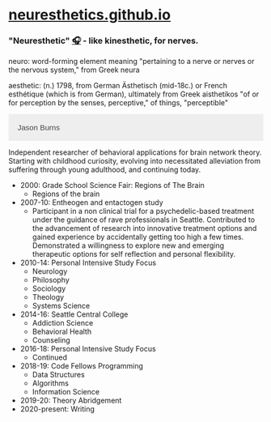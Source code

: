 # [neuresthetics.github.io](https://github.com/neuresthetics)

### "Neuresthetic" [🎧](https://translate.google.com/?sl=auto&tl=en&text=neuresthetic&op=translate) - like kinesthetic, for nerves.

neuro: word-forming element meaning "pertaining to a nerve or nerves or the nervous system," from Greek neura

aesthetic: (n.) 1798, from German Ästhetisch (mid-18c.) or French esthétique (which is from German), ultimately from Greek aisthetikos "of or for perception by the senses, perceptive," of things, "perceptible"


<html>
<head>
<meta name="viewport" content="width=device-width, initial-scale=1">
<style>
.accordion {
  background-color: #eee;
  color: #444;
  cursor: pointer;
  padding: 18px;
  width: 100%;
  border: none;
  text-align: left;
  outline: none;
  font-size: 15px;
  transition: 0.4s;
}

.active, .accordion:hover {
  background-color: #ccc; 
}

.panel {
  padding: 0 18px;
  display: none;
  background-color: white;
  overflow: hidden;
}
</style>
</head>
<body>

<button class="accordion">Jason Burns</button>
<div class="panel">
  <p>

Independent researcher of behavioral applications for brain network theory. Starting with childhood curiosity, evolving into necessitated alleviation from suffering through young adulthood, and continuing today.

  <ul>

  <li>2000: Grade School Science Fair: Regions of The Brain
    <ul>
      <li>Regions of the brain</li>
    </ul>
  </li>

  <li>2007-10: Entheogen and entactogen study
    <ul>
      <li>Participant in a non clinical trial for a psychedelic-based treatment under the guidance of rave professionals in Seattle. Contributed to the advancement of research into innovative treatment options and gained experience by accidentally getting too high a few times. Demonstrated a willingness to explore new and emerging therapeutic options for self reflection and personal flexibility.</li>
    </ul>
  </li>

  <li>2010-14: Personal Intensive Study Focus
    <ul>
      <li>Neurology</li>
      <li>Philosophy</li>
      <li>Sociology</li>
      <li>Theology</li>
      <li>Systems Science</li>
    </ul>
  </li>

  <li>2014-16: Seattle Central College
    <ul>
      <li>Addiction Science</li>
      <li>Behavioral Health</li>
      <li>Counseling</li>
    </ul>
  </li>

  <li>2016-18: Personal Intensive Study Focus
    <ul>
      <li>Continued</li>
    </ul>
  </li>

  <li>2018-19: Code Fellows Programming
    <ul>
      <li>Data Structures</li>
      <li>Algorithms</li>
      <li>Information Science</li>
    </ul>
  </li>

  <li>2019-20: Theory Abridgement
  </li>

  <li>2020-present: Writing
  </li>
  
</ul>
  
  
  </p>
</div>

<script>
var acc = document.getElementsByClassName("accordion");
var i;

for (i = 0; i < acc.length; i++) {
  acc[i].addEventListener("click", function() {
    this.classList.toggle("active");
    var panel = this.nextElementSibling;
    if (panel.style.display === "block") {
      panel.style.display = "none";
    } else {
      panel.style.display = "block";
    }
  });
}
</script>

</body>
</html>
